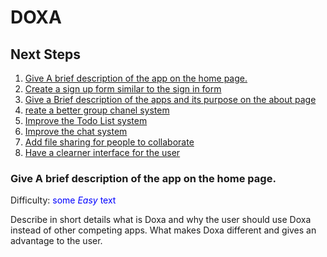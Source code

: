 # DOXA
## Next Steps
1. [Give A brief description of the app on the home
   page.](#give-a-brief-description-of-the-app-on-the-home-page)
2. [Create a sign up form similar to the sign in form](#)
3. [Give a Brief description of the apps and its purpose on the about
   page](#)
4. [reate a better group chanel system](#)
5. [Improve the Todo List system](#)
6. [Improve the chat system](#)
7. [Add file sharing for people to collaborate](#)
8. [Have a clearner interface for the user](#)

### Give A brief description of the app on the home page.
Difficulty: <span style="color:blue">some *Easy* text</span>

Describe in short details what is Doxa and why the user should use Doxa
instead of other competing apps. What makes Doxa different and gives an
advantage to the user.

